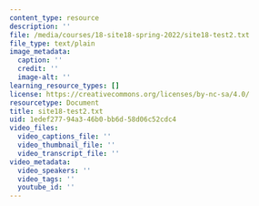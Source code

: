 ```yaml
---
content_type: resource
description: ''
file: /media/courses/18-site18-spring-2022/site18-test2.txt
file_type: text/plain
image_metadata:
  caption: ''
  credit: ''
  image-alt: ''
learning_resource_types: []
license: https://creativecommons.org/licenses/by-nc-sa/4.0/
resourcetype: Document
title: site18-test2.txt
uid: 1edef277-94a3-46b0-bb6d-58d06c52cdc4
video_files:
  video_captions_file: ''
  video_thumbnail_file: ''
  video_transcript_file: ''
video_metadata:
  video_speakers: ''
  video_tags: ''
  youtube_id: ''
---
```

